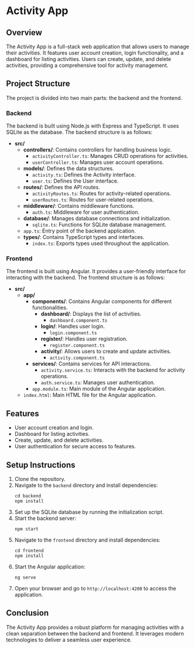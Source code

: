 # Activity App

## Overview
The Activity App is a full-stack web application that allows users to manage their activities. It features user account creation, login functionality, and a dashboard for listing activities. Users can create, update, and delete activities, providing a comprehensive tool for activity management.

## Project Structure
The project is divided into two main parts: the backend and the frontend.

### Backend
The backend is built using Node.js with Express and TypeScript. It uses SQLite as the database. The backend structure is as follows:

- **src/**
  - **controllers/**: Contains controllers for handling business logic.
    - `activityController.ts`: Manages CRUD operations for activities.
    - `userController.ts`: Manages user account operations.
  - **models/**: Defines the data structures.
    - `activity.ts`: Defines the Activity interface.
    - `user.ts`: Defines the User interface.
  - **routes/**: Defines the API routes.
    - `activityRoutes.ts`: Routes for activity-related operations.
    - `userRoutes.ts`: Routes for user-related operations.
  - **middleware/**: Contains middleware functions.
    - `auth.ts`: Middleware for user authentication.
  - **database/**: Manages database connections and initialization.
    - `sqlite.ts`: Functions for SQLite database management.
  - `app.ts`: Entry point of the backend application.
  - **types/**: Contains TypeScript types and interfaces.
    - `index.ts`: Exports types used throughout the application.

### Frontend
The frontend is built using Angular. It provides a user-friendly interface for interacting with the backend. The frontend structure is as follows:

- **src/**
  - **app/**
    - **components/**: Contains Angular components for different functionalities.
      - **dashboard/**: Displays the list of activities.
        - `dashboard.component.ts`
      - **login/**: Handles user login.
        - `login.component.ts`
      - **register/**: Handles user registration.
        - `register.component.ts`
      - **activity/**: Allows users to create and update activities.
        - `activity.component.ts`
    - **services/**: Contains services for API interactions.
      - `activity.service.ts`: Interacts with the backend for activity operations.
      - `auth.service.ts`: Manages user authentication.
    - `app.module.ts`: Main module of the Angular application.
  - `index.html`: Main HTML file for the Angular application.

## Features
- User account creation and login.
- Dashboard for listing activities.
- Create, update, and delete activities.
- User authentication for secure access to features.

## Setup Instructions
1. Clone the repository.
2. Navigate to the `backend` directory and install dependencies:
   ```
   cd backend
   npm install
   ```
3. Set up the SQLite database by running the initialization script.
4. Start the backend server:
   ```
   npm start
   ```
5. Navigate to the `frontend` directory and install dependencies:
   ```
   cd frontend
   npm install
   ```
6. Start the Angular application:
   ```
   ng serve
   ```
7. Open your browser and go to `http://localhost:4200` to access the application.

## Conclusion
The Activity App provides a robust platform for managing activities with a clean separation between the backend and frontend. It leverages modern technologies to deliver a seamless user experience.